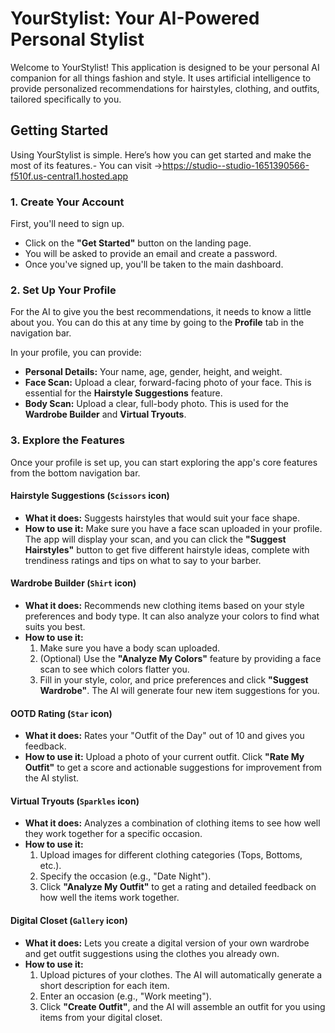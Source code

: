# YourStylist: Your AI-Powered Personal Stylist

Welcome to YourStylist! This application is designed to be your personal AI companion for all things fashion and style. It uses artificial intelligence to provide personalized recommendations for hairstyles, clothing, and outfits, tailored specifically to you.



## Getting Started

Using YourStylist is simple. Here’s how you can get started and make the most of its features.- You can visit ->https://studio--studio-1651390566-f510f.us-central1.hosted.app

### 1. Create Your Account
First, you'll need to sign up. 
- Click on the **"Get Started"** button on the landing page.
- You will be asked to provide an email and create a password.
- Once you've signed up, you'll be taken to the main dashboard.

### 2. Set Up Your Profile
For the AI to give you the best recommendations, it needs to know a little about you. You can do this at any time by going to the **Profile** tab in the navigation bar.

In your profile, you can provide:
- **Personal Details:** Your name, age, gender, height, and weight.
- **Face Scan:** Upload a clear, forward-facing photo of your face. This is essential for the **Hairstyle Suggestions** feature.
- **Body Scan:** Upload a clear, full-body photo. This is used for the **Wardrobe Builder** and **Virtual Tryouts**.

### 3. Explore the Features

Once your profile is set up, you can start exploring the app's core features from the bottom navigation bar.

#### Hairstyle Suggestions (`Scissors` icon)
- **What it does:** Suggests hairstyles that would suit your face shape.
- **How to use it:** Make sure you have a face scan uploaded in your profile. The app will display your scan, and you can click the **"Suggest Hairstyles"** button to get five different hairstyle ideas, complete with trendiness ratings and tips on what to say to your barber.

#### Wardrobe Builder (`Shirt` icon)
- **What it does:** Recommends new clothing items based on your style preferences and body type. It can also analyze your colors to find what suits you best.
- **How to use it:** 
    1. Make sure you have a body scan uploaded.
    2. (Optional) Use the **"Analyze My Colors"** feature by providing a face scan to see which colors flatter you.
    3. Fill in your style, color, and price preferences and click **"Suggest Wardrobe"**. The AI will generate four new item suggestions for you.

#### OOTD Rating (`Star` icon)
- **What it does:** Rates your "Outfit of the Day" out of 10 and gives you feedback.
- **How to use it:** Upload a photo of your current outfit. Click **"Rate My Outfit"** to get a score and actionable suggestions for improvement from the AI stylist.

#### Virtual Tryouts (`Sparkles` icon)
- **What it does:** Analyzes a combination of clothing items to see how well they work together for a specific occasion.
- **How to use it:** 
    1. Upload images for different clothing categories (Tops, Bottoms, etc.).
    2. Specify the occasion (e.g., "Date Night").
    3. Click **"Analyze My Outfit"** to get a rating and detailed feedback on how well the items work together.

#### Digital Closet (`Gallery` icon)
- **What it does:** Lets you create a digital version of your own wardrobe and get outfit suggestions using the clothes you already own.
- **How to use it:**
    1. Upload pictures of your clothes. The AI will automatically generate a short description for each item.
    2. Enter an occasion (e.g., "Work meeting").
    3. Click **"Create Outfit"**, and the AI will assemble an outfit for you using items from your digital closet.
